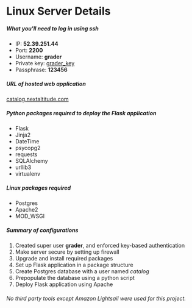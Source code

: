 # Linux Server Details

##### What you'll need to log in using *ssh*

- IP: **52.39.251.44**
- Port: **2200**
- Username: **grader**
- Private key: [grader_key](grader_key)
- Passphrase: **123456**

##### URL of hosted web application
[catalog.nextaltitude.com](catalog.nextaltitude.com)

##### Python packages required to deploy the Flask application
- Flask
- Jinja2
- DateTime
- psycopg2
- requests
- SQLAlchemy
- urllib3
- virtualenv

##### Linux packages required
- Postgres
- Apache2
- MOD_WSGI

##### Summary of configurations
1. Created super user **grader**, and enforced key-based authentication
2. Make server secure by setting up firewall
3. Upgrade and install required packages
4. Set up Flask application in a package structure
5. Create Postgres database with a user named *catalog*
6. Prepopulate the database using a python script
7. Deploy Flask application using Apache

###### No third party tools except Amazon Lightsail were used for this project.